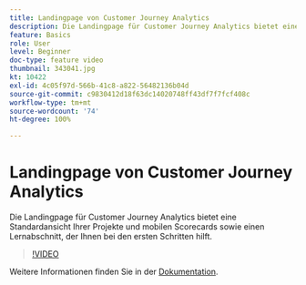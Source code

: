 ```yaml
---
title: Landingpage von Customer Journey Analytics
description: Die Landingpage für Customer Journey Analytics bietet eine Standardansicht Ihrer Projekte und mobilen Scorecards sowie einen Lernabschnitt, der Ihnen bei den ersten Schritten hilft.
feature: Basics
role: User
level: Beginner
doc-type: feature video
thumbnail: 343041.jpg
kt: 10422
exl-id: 4c05f97d-566b-41c8-a822-56482136b04d
source-git-commit: c9830412d18f63dc14020748ff43df7f7fcf408c
workflow-type: tm+mt
source-wordcount: '74'
ht-degree: 100%

---
```


# Landingpage von Customer Journey Analytics

Die Landingpage für Customer Journey Analytics bietet eine Standardansicht Ihrer Projekte und mobilen Scorecards sowie einen Lernabschnitt, der Ihnen bei den ersten Schritten hilft.

>[!VIDEO](https://video.tv.adobe.com/v/3409826/?quality=12&learn=on&captions=ger)

Weitere Informationen finden Sie in der [Dokumentation](https://experienceleague.adobe.com/docs/analytics-platform/using/cja-overview/landing.html?lang=de).
